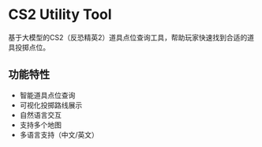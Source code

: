 # CS2 Utility Tool

基于大模型的CS2（反恐精英2）道具点位查询工具，帮助玩家快速找到合适的道具投掷点位。

## 功能特性

- 智能道具点位查询
- 可视化投掷路线展示
- 自然语言交互
- 支持多个地图
- 多语言支持（中文/英文）
